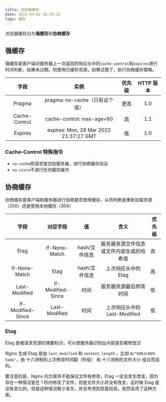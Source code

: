 ```yaml
---
title: 浏览器缓存
date: 2021-04-02 16:59:22
tags: 缓存
---
```


浏览器缓存分为**强缓存**和**协商缓存**

## 强缓存

强缓存是客户端对服务器上一次返回的响应头中的`cache-control`和`expires`进行时间判断，如果未过期，则使用已缓存资源，如果过期了，执行协商缓存策略。

|     字段      |                  实例                  | 优先级 | HTTP 版本 |
| :-----------: | :------------------------------------: | :----: | :-------: |
|    Pragma     |     pragma: no-cache（只有这个值）     |  更高  |    1.0    |
| Cache-Control |       cache-control: max-age=60        |   高   |    1.1    |
|    Expires    | expires: Mon, 28 Mar 2022 21:37:27 GMT |   低   |    1.0    |

### Cache-Control 特殊指令

- `no-cache`把请求提交给服务器，进行协商缓存验证
- `no-store`不进行任何缓存操作

## 协商缓存

协商缓存是客户端和服务器进行协商是否使用缓存，从而判断是重新加载资源（200）还是使用本地缓存（304）

|       字段        |     对应字段      |      值       |                   含义                   | 优先级 |
| :---------------: | :---------------: | :-----------: | :--------------------------------------: | ------ |
|       Etag        |   If-None-Match   | hash/文件信息 | 服务器资源文件信息或文件内容生成的哈希值 | 高     |
|   If-None-Match   |       Etag        | hash/文件信息 |           上次响应头中的 Etag            | 高     |
|   Last-Modified   | If-Modified-Since |     时间      |          服务器资源最后修改时间          | 低     |
| If-Modified-Since |   Last-Modified   |     时间      |       上次响应头中的 Last-Modified       | 低     |

### Etag

Etag 是被请求资源的摘要标识，可以使服务器识别出内容是否被修改过

Nginx 生成 Etag 是由 `last_modified` 和 `content_length` ，比如 `W/"6062c869-5ade"`，由 十六进制的上次修改时间戳（秒级） 和 十六进制的文件大小 组合而成的。

要注意的是，Nginx 的方案并不能保证文件有修改，Etag 一定会发生改变，因为存在一种情况是在 1 秒内修改了文件，但是文件大小并没有改变，这时候 Etag 是没有变化的。但是这种情况极少发生，并且考虑到性能较高，依然采用了这种方案。
